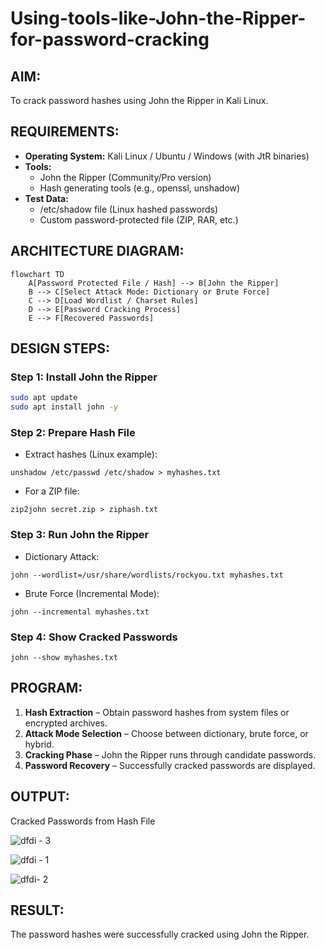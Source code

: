 # Using-tools-like-John-the-Ripper-for-password-cracking
## AIM:
To crack password hashes using John the Ripper in Kali Linux.
## REQUIREMENTS:
- **Operating System:** Kali Linux / Ubuntu / Windows (with JtR binaries)
- **Tools:**
    - John the Ripper (Community/Pro version)
    - Hash generating tools (e.g., openssl, unshadow)
- **Test Data:**
    - /etc/shadow file (Linux hashed passwords)
    - Custom password-protected file (ZIP, RAR, etc.)
## ARCHITECTURE DIAGRAM:
```mermaid
flowchart TD
    A[Password Protected File / Hash] --> B[John the Ripper]
    B --> C[Select Attack Mode: Dictionary or Brute Force]
    C --> D[Load Wordlist / Charset Rules]
    D --> E[Password Cracking Process]
    E --> F[Recovered Passwords]
```
## DESIGN STEPS:
### Step 1: Install John the Ripper
```bash
sudo apt update
sudo apt install john -y
```

### Step 2: Prepare Hash File
- Extract hashes (Linux example):
```
unshadow /etc/passwd /etc/shadow > myhashes.txt
```
- For a ZIP file:
```
zip2john secret.zip > ziphash.txt
```
### Step 3: Run John the Ripper
- Dictionary Attack:
```
john --wordlist=/usr/share/wordlists/rockyou.txt myhashes.txt
```
- Brute Force (Incremental Mode):
```
john --incremental myhashes.txt
```
### Step 4: Show Cracked Passwords
```
john --show myhashes.txt
```
## PROGRAM:
1. **Hash Extraction** – Obtain password hashes from system files or encrypted archives.
2. **Attack Mode Selection** – Choose between dictionary, brute force, or hybrid.
3. **Cracking Phase** – John the Ripper runs through candidate passwords.
4. **Password Recovery** – Successfully cracked passwords are displayed.



## OUTPUT:
Cracked Passwords from Hash File


![dfdi - 3](https://github.com/user-attachments/assets/4b62d836-d6ff-428e-9dd7-52ee981f00d5)

![dfdi - 1](https://github.com/user-attachments/assets/bda0ecf2-e15a-48e3-a49f-a8b004703ec8)

![dfdi- 2](https://github.com/user-attachments/assets/235766c1-5677-4ec6-8699-999c2c77fa38)

## RESULT:
The password hashes were successfully cracked using John the Ripper.

